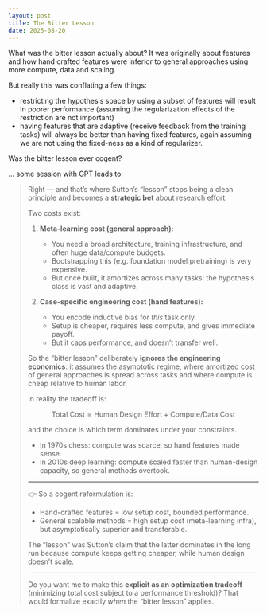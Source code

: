 ```yaml
---
layout: post
title: The Bitter Lesson
date: 2025-08-20
---
```


What was the bitter lesson actually about? It was originally about features and
how hand crafted features were inferior to general approaches using more
compute, data and scaling.

But really this was conflating a few things:
* restricting the hypothesis space by using a subset of features will result in poorer performance (assuming the regularization effects of the restriction are not important)
* having features that are adaptive (receive feedback from the training tasks) will always be better than having fixed features, again assuming we are not using the fixed-ness as a kind of regularizer.

Was the bitter lesson ever cogent?

... some session with GPT leads to:

> Right — and that’s where Sutton’s “lesson” stops being a clean principle and becomes a **strategic bet** about research effort.
>
> Two costs exist:
>
> 1. **Meta-learning cost (general approach):**
>
>    * You need a broad architecture, training infrastructure, and often huge data/compute budgets.
>    * Bootstrapping this (e.g. foundation model pretraining) is very expensive.
>    * But once built, it amortizes across many tasks: the hypothesis class is vast and adaptive.
>
> 2. **Case-specific engineering cost (hand features):**
>
>    * You encode inductive bias for *this* task only.
>    * Setup is cheaper, requires less compute, and gives immediate payoff.
>    * But it caps performance, and doesn’t transfer well.
>
> So the “bitter lesson” deliberately **ignores the engineering economics**: it assumes the asymptotic regime, where amortized cost of general approaches is spread across tasks and where compute is cheap relative to human labor.
>
> In reality the tradeoff is:
>
> $$
> \text{Total Cost} = \text{Human Design Effort} + \text{Compute/Data Cost}
> $$
>
> and the choice is which term dominates under your constraints.
>
> * In 1970s chess: compute was scarce, so hand features made sense.
> * In 2010s deep learning: compute scaled faster than human-design capacity, so general methods overtook.
>
> ---
>
> 👉 So a cogent reformulation is:
>
> * Hand-crafted features = low setup cost, bounded performance.
> * General scalable methods = high setup cost (meta-learning infra), but asymptotically superior and transferable.
>
> The “lesson” was Sutton’s claim that the latter dominates in the long run because compute keeps getting cheaper, while human design doesn’t scale.
>
> ---
>
> Do you want me to make this **explicit as an optimization tradeoff** (minimizing total cost subject to a performance threshold)? That would formalize exactly *when* the “bitter lesson” applies.
